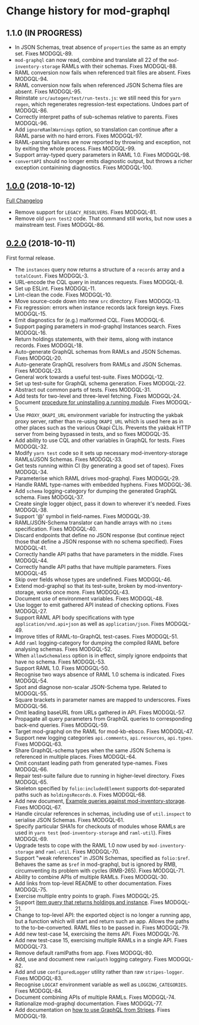 # Change history for mod-graphql

## 1.1.0 (IN PROGRESS)

* In JSON Schemas, treat absence of `properties` the same as an empty set. Fixes MODGQL-89.
* `mod-graphql` can now read, combine and translate all 22 of the `mod-inventory-storage` RAMLs with their schemas. Fixes MODGQL-88.
* RAML conversion now fails when referenced trait files are absent. Fixes MODGQL-94.
* RAML conversion now fails when referenced JSON Schema files are absent. Fixes MODGQL-95.
* Reinstate `src/autogen/test/run-tests.js`: we still need this for `yarn regen`, which regenerates regression-test expectations. Undoes part of MODGQL-86.
* Correctly interpret paths of sub-schemas relative to parents. Fixes MODGQL-96.
* Add `ignoreRamlWarnings` option, so translation can continue after a RAML parse with no hard errors. Fixes MODGQL-97.
* RAML-parsing failures are now reported by throwing and exception, not by exiting the whole process. Fixes MODGQL-99.
* Support array-typed query parameters in RAML 1.0. Fixes MODGQL-98.
* `convertAPI` should no longer emits diagnostic output, but throws a richer exception containining diagnostics. Fixes MODGQL-100.

## [1.0.0](https://github.com/folio-org/mod-graphql/tree/v1.0.0) (2018-10-12)
[Full Changelog](https://github.com/folio-org/mod-graphql/compare/v0.2.0...v1.0.0)

* Remove support for `LEGACY_RESOLVERS`. Fixes MODGQL-81.
* Remove old `yarn test2` code. That command still works, but now uses a mainstream test. Fixes MODGQL-86.

## [0.2.0](https://github.com/folio-org/mod-graphql/tree/v0.2.0) (2018-10-11)
First formal release.

* The `instances` query now returns a structure of a `records` array and a `totalCount`. Fixes MODGQL-3.
* URL-encode the CQL query in instances requests. Fixes MODGQL-8.
* Set up ESLint. Fixes MODGQL-11.
* Lint-clean the code. Fixes MODGQL-10.
* Move source-code down into new `src` directory. Fixes MODGQL-13.
* Fix regression: errors when instance records lack foreign keys. Fixes MODGQL-15.
* Emit diagnostics for (e.g.) malformed CQL. Fixes MODGQL-6.
* Support paging parameters in mod-graphql Instances search. Fixes MODGQL-16.
* Return holdings statements, with their items, along with instance records. Fixes MODGQL-18.
* Auto-generate GraphQL schemas from RAMLs and JSON Schemas. Fixes MODGQL-20.
* Auto-generate GraphQL resolvers from RAMLs and JSON Schemas. Fixes MODGQL-23.
* General work towards a useful test-suite. Fixes MODGQL-12.
* Set up test-suite for GraphQL schema generation. Fixes MODGQL-22.
* Abstract out common parts of tests. Fixes MODGQL-31.
* Add tests for two-level and three-level fetching. Fixes MODGQL-24.
* Document [procedure for uninstalling a running module](doc/remove-running-modules.md). Fixes MODGQL-5.
* Use `PROXY_OKAPI_URL` environment variable for instructing the yakbak proxy server, rather than re-using `OKAPI_URL` which is used here as in other places such as the various Okapi CLIs. Prevents the yakbak HTTP server from being bypassed in tests, and so fixes MODGQL-35.
* Add ability to use CQL and other variables in GraphQL for tests. Fixes MODGQL-32.
* Modify `yarn test` code so it sets up necessary mod-inventory-storage RAMLs/JSON Schemas. Fixes MODGQL-33.
* Get tests running within CI (by generating a good set of tapes). Fixes MODGQL-34.
* Parameterise which RAML drives mod-graphql. Fixes MODGQL-29.
* Handle RAML type-names with embedded hyphens. Fixes MODGQL-36.
* Add `schema` logging-category for dumping the generated GraphQL schema. Fixes MODGQL-37.
* Create single logger object, pass it down to wherever it's needed. Fixes MODGQL-38.
* Support '@' symbol in field-names. Fixes MODGQL-39.
* RAML/JSON-Schema translator can handle arrays with no `items` specification. Fixes MODGQL-40.
* Discard endpoints that define no JSON response (but continue reject those that define a JSON response with no schema specified). Fixes MODGQL-41.
* Correctly handle API paths that have parameters in the middle. Fixes MODGQL-44.
* Correctly handle API paths that have multiple parameters. Fixes MODGQL-45
* Skip over fields whose types are undefined. Fixes MODGQL-46.
* Extend mod-graphql so that its test-suite, broken by mod-inventory-storage, works once more. Fixes MODGQL-43.
* Document use of environment variables. Fixes MODGQL-48.
* Use logger to emit gathered API instead of checking options. Fixes MODGQL-27.
* Support RAML API body specifications with type `application/vnd.api+json` as well as `application/json`. Fixes MODGQL-49.
* Improve titles of RAML-to-GraphQL test-cases. Fixes MODGQL-51.
* Add `raml` logging-category for dumping the compiled RAML before analysing schemas. Fixes MODGQL-52.
* When `allowSchemaless` option is in effect, simply ignore endpoints that have no schema. Fixes MODGQL-53.
* Support RAML 1.0. Fixes MODGQL-50.
* Recognise two ways absence of RAML 1.0 schema is indicated. Fixes MODGQL-54.
* Spot and diagnose non-scalar JSON-Schema type. Related to MODGQL-55.
* Square brackets in parameter names are mapped to underscores. Fixes MODGQL-56.
* Omit leading baseURL from URLs gathered in API. Fixes MODGQL-57.
* Propagate all query parameters from GraphQL queries to corresponding back-end queries. Fixes MODGQL-59.
* Target mod-graphql on the RAML for mod-kb-ebsco. Fixes MODGQL-47.
* Support new logging categories `api.comments`, `api.resources`, `api.types`. Fixes MODGQL-63.
* Share GraphQL-schema types when the same JSON Schema is referenced in multiple places. Fixes MODGQL-64.
* Omit constant leading path from generated type-names. Fixes MODGQL-66.
* Repair test-suite failure due to running in higher-level directory. Fixes MODGQL-65.
* Skeleton specified by `folio:includedElement` supports dot-separated paths such as `holdingsRecords.0`. Fixes MODGQL-68.
* Add new document, [Example queries against mod-inventory-storage](doc/example-queries.md). Fixes MODGQL-67.
* Handle circular references in schemas, including use of `util.inspect` to serialise JSON Schemas. Fixes MODGQL-61.
* Specify particular SHA1s for checkouts of modules whose RAMLs are used in `yarn test` (`mod-inventory-storage` and `raml-util`). Fixes MODGQL-69.
* Upgrade tests to cope with the RAML 1.0 now used by `mod-inventory-storage` and `raml-util`. Fixes MODGQL-70.
* Support "weak references" in JSON Schemas, specified as `folio:$ref`. Behaves the same as `$ref` in mod-graphql, but is ignored by RMB, circumventing its problem with cycles (RMB-265). Fixes MODGQL-71.
* Ability to combine APIs of multiple RAMLs. Fixes MODGQL-30.
* Add links from top-level README to other documentation. Fixes MODGQL-75.
* Exercise multiple entry points to graph. Fixes MODGQL-25.
* Support [item query that returns holdings and instance](doc/example-queries.md#get-holdings-record-and-instance-for-items). Fixes MODGQL-21.
* Change to top-level API: the exported object is no longer a running app, but a function which will start and return such an app. Allows the paths to the to-be-converted. RAML files to be passed in. Fixes MODGQL-79.
* Add new test-case 14, exercising the items API. Fixes MODGQL-76.
* Add new test-case 15, exercising multiple RAMLs in a single API. Fixes MODGQL-73.
* Remove default ramlPaths from app. Fixes MODGQL-80.
* Add, use and document new `ramlpath` logging category. Fixes MODGQL-82.
* Add and use `configuredLogger` utility rather than raw `stripes-logger`. Fixes MODGQL-83.
* Recognise `LOGCAT` environment variable as well as `LOGGING_CATEGORIES`. Fixes MODGQL-84.
* Document combining APIs of multiple RAMLs. Fixes MODGQL-74.
* Rationalize mod-graphql documentation. Fixes MODGQL-77.
* Add documentation on [how to use GraphQL from Stripes](doc/using-graphql-from-stripes.md). Fixes MODGQL-19.


